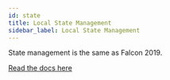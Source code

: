 ```yaml
---
id: state
title: Local State Management
sidebar_label: Local State Management
---
```


State management is the same as Falcon 2019.

[Read the docs here](/v2019/platform/falcon-client/local-state-management)
